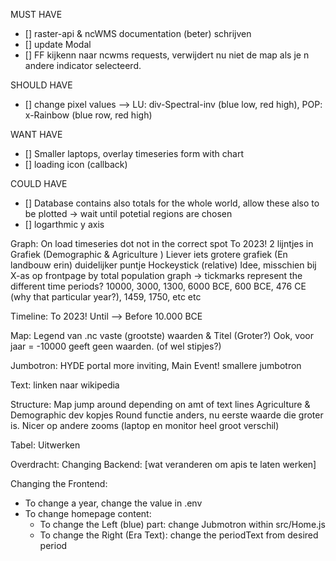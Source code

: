 MUST HAVE
- [] raster-api & ncWMS documentation (beter) schrijven 
- [] update Modal
- [] FF kijkenn naar ncwms requests, verwijdert nu niet de map als je n andere indicator selecteerd.

SHOULD HAVE
- [] change pixel values --> LU: div-Spectral-inv (blue low, red high), POP: x-Rainbow (blue row, red high)

WANT HAVE
- [] Smaller laptops, overlay timeseries  form with chart
- [] loading icon (callback)


COULD HAVE
- [] Database contains also totals for the whole world, allow these also to be plotted -> wait until potetial regions are chosen
- [] logarthmic y axis

Graph:
On load timeseries dot not in the correct spot
To 2023! 
2 lijntjes in Grafiek (Demographic & Agriculture )
Liever iets grotere grafiek (En landbouw erin)
duidelijker puntje
Hockeystick (relative)
Idee, misschien bij X-as op frontpage by total population graph -> tickmarks represent the different time periods?
10000, 3000, 1300, 6000 BCE, 600 BCE, 476 CE (why that particular year?), 1459, 1750, etc etc

Timeline:
To 2023! 
Until --> Before 10.000 BCE

Map:
Legend van .nc vaste (grootste) waarden & Titel (Groter?)
Ook, voor jaar = -10000 geeft geen waarden. (of wel stipjes?)


Jumbotron:
HYDE portal more inviting, Main Event!
smallere jumbotron

Text:
linken naar wikipedia

Structure:
Map jump around depending on amt of text lines
Agriculture & Demographic dev kopjes
Round functie anders, nu eerste waarde die groter is.
Nicer op andere zooms (laptop en monitor heel groot verschil)

Tabel:
Uitwerken


Overdracht:
Changing Backend:
[wat veranderen om apis te laten werken]

Changing the Frontend:
- To change a year, change the value in .env
- To change homepage content:
    - To change the Left (blue) part: change Jubmotron within src/Home.js 
    - To change the Right (Era Text): change the periodText from desired period 